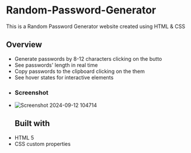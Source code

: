 # Random-Password-Generator
This is a Random Password Generator website created using HTML & CSS
## Overview
- Generate  passwords by 8-12 characters clicking on the butto
- See passwords' length in real time
- Copy passwords to the clipboard clicking on the them
- See hover states for interactive elements
- ### Screenshot
- ![Screenshot 2024-09-12 104714](https://github.com/user-attachments/assets/f84033f2-1136-45e5-9f65-db2caced3913)
  ## Built with
- HTML 5
- CSS custom properties

  


